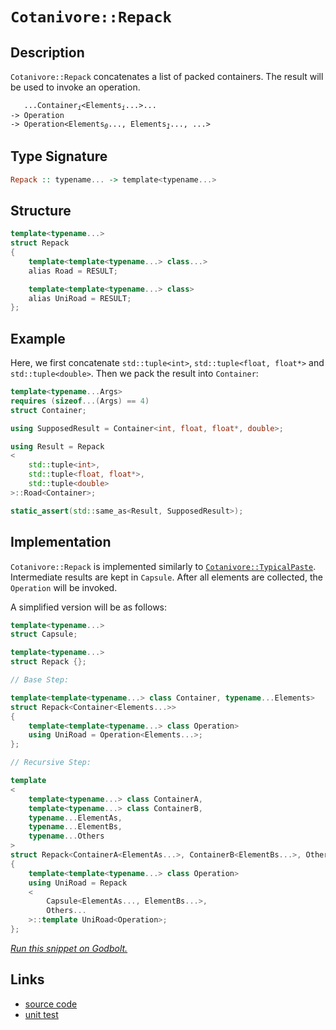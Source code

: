 <!-- Copyright 2024 Feng Mofan
SPDX-License-Identifier: Apache-2.0 -->

# `Cotanivore::Repack`

## Description

`Cotanivore::Repack` concatenates a list of packed containers. The result will be used to invoke an operation.
<pre><code>   ...Container<sub><i>i</i></sub>&lt;Elements<sub><i>i</i></sub>...&gt;...
-> Operation
-> Operation&lt;Elements<sub><i>0</i></sub>..., Elements<sub><i>1</i></sub>..., ...></code></pre>

## Type Signature

```Haskell
Repack :: typename... -> template<typename...>
```

## Structure

```C++
template<typename...>
struct Repack
{
    template<template<typename...> class...>
    alias Road = RESULT;

    template<template<typename...> class>
    alias UniRoad = RESULT;
};
```

## Example

Here, we first concatenate `std::tuple<int>`,  `std::tuple<float, float*>` and `std::tuple<double>`. Then we pack the result into `Container`:

```C++
template<typename...Args>
requires (sizeof...(Args) == 4)
struct Container;

using SupposedResult = Container<int, float, float*, double>;

using Result = Repack
<
    std::tuple<int>, 
    std::tuple<float, float*>,
    std::tuple<double>
>::Road<Container>;

static_assert(std::same_as<Result, SupposedResult>);
```

## Implementation

`Cotanivore::Repack` is implemented similarly to [`Cotanivore::TypicalPaste`](./typical_paste.doc.md). Intermediate results are kept in `Capsule`. After all elements are collected, the `Operation` will be invoked.

A simplified version will be as follows:

```C++
template<typename...>
struct Capsule;

template<typename...>
struct Repack {};

// Base Step:

template<template<typename...> class Container, typename...Elements>
struct Repack<Container<Elements...>>
{
    template<template<typename...> class Operation>
    using UniRoad = Operation<Elements...>;
};

// Recursive Step:

template
<
    template<typename...> class ContainerA,
    template<typename...> class ContainerB,
    typename...ElementAs, 
    typename...ElementBs,
    typename...Others
>
struct Repack<ContainerA<ElementAs...>, ContainerB<ElementBs...>, Others...>
{
    template<template<typename...> class Operation>
    using UniRoad = Repack
    <
        Capsule<ElementAs..., ElementBs...>,
        Others...
    >::template UniRoad<Operation>;
};
```

[*Run this snippet on Godbolt.*](https://godbolt.org/#z:OYLghAFBqd5QCxAYwPYBMCmBRdBLAF1QCcAaPECAMzwBtMA7AQwFtMQByARg9KtQYEAysib0QXACx8BBAKoBnTAAUAHpwAMvAFYTStJg1DIApACYAQuYukl9ZATwDKjdAGFUtAK4sGEgMykrgAyeAyYAHI%2BAEaYxCD%2BABykAA6oCoRODB7evgGp6ZkCoeFRLLHxSbaY9o4CQgRMxAQ5Pn5cgXaYDlkNTQQlkTFxCckKjc2teR22EwNhQ%2BUjSQCUtqhexMjsHASYLCkGeyb%2BbgQAnimMrJgAdPcn2CYaAILjxF4OANRuTCkKXnoJysr2eLz2ByOmBOZ0u1zY91ujzB70%2BBC%2BACVMCkmMgANZfEwAdisRIAIsCwWCAPTUr4WJhKL4NbEgKmvCGHJjHU6cqEwi5XZgIh7%2BbBfZAGBQKH6yJgLMhfQXwu73bD0NiCBTI16o75YnH4mEeQTy8LEGHq/aMAgKRHIsVUklgr6upX7Lk8s4e/m8uHC1VIsUSqUygDyV2I3KyOpebq%2BXgyRi%2BcgYeAxqCY6EJ/jJXwjcWjAktGptdtFT38IJexIpVfZL1pmO6mwyADdMMy9ik2aCOT7udDQacXW6%2BYOBf6bvbg5LGTKTY0FS9SKPXeOvcqAzPxXPpbLTQqbGulVORbcrZqCG9SITXvGt9O1aXBBYFKv72Oz4GwwQEHFtWHJ5dQID59WxXE8WNOVlxLa1BDeHdb0XM04isU5LxtN8kPzP8AJ3J1qwfAdNxI6E/SFJ8g13UN80jIsGFjeNEzCYAUzTDMsxzPMDUgk8YRPeNfn%2BQFyLcTCEPLW5bwkghsIrD843jN1f3/YgpP4sUQBADdO1TdNM3QGECyjOpGMdetQXJSk%2B0bAAqBzHKc6kaUcgAVbAhDcxyXNeaknICuzfJrUEzH8MJJS8LAczOLxDnI4CQvBMjJ0o88XmIYBtUdV5iEwABHLw8DymUIAyAAvTBUCoREIAyrKVm4k480kFYUVAtEDyXc0bKSljkyEOK0iUdAsQBWh0WarrUItU4wgIW8qFoTMFq%2BJaVrs290A2aIgQs6swX6tixsBSbc2bQ0oOHNwT3GdBtIIOK9rcebHlvW6CHunSnrE9buUW5buTst6Pq%2Bx74phbavF2hKqS0kB9M4ozThQhUHQOkDo2QAB9ec4gIMrPu0hQblx7K3BOibb0GlJhswUbMHGghHjaqsODWWhOAAVl4PxuF4VBOBuyxrC%2BBQNi2TtzH8HhSAITR2bWPEQC5yRbg0SQuCJfwNC5jQzAANgNsxEmSTmOEkXgWAkDQNFIPmtFIQWOF4BQQDt%2BWOC0NY4FgGBEBADYCBSLwFooCA0AOOg4giG5OFURIDYAWgNyQvmAZBkC%2BKRbjMXh6cIEg8HurgZEEEQxHYKQy/kJQ1AV0hdFLgB3KMe35jnud5hvnbDUOQ/RaqvgT5PU/TzPs7VswvggDwo/oYhCTCrgVl4T3vdICAkEjlJo7IcOd73kBgCkMw%2BDoPZ1MoaIG%2BiMImnOThZbv5hiHOMNom0bpPdlyOrzDBgtBH5e14FgaIXhgC/FoLQN2/NSBYBYIYYA4gQHwOKt/PAHZYGO0wKoFsewn68HmjUButA8DRCjG/DwWAG6gTwNbOBHZiDRHSJgMk%2BwkFkKMArNYS0mBZQAGp4EwM3AsfNZb8HLqIcQ1dJG1xUOoVBTd9BIJQNYaw%2BhyFu0gGsVAKQzKwKTndZqpgRaWDMI7VATDiDF0ZvANYXQejOAgK4KY7QggMHQIMMoFQ9DDSKNkTwbQ/GFDMt44Y8RS6OLMn0SYQTpjVFqL0OY4SliRNmP0Nxehxj9FSb4le6xNjbAkJ3DgPN7Y904MPROKc04ZyzjnaeEBcCF0XtLFea8eFrH/FmEYEAlYgEkP4W4ABOfwRJJAazMJIA2tsuYGxGfoTgltSDWxlrcA2XADaJBGYkLZqsuBczGQbCpqDnau3dnLHhm9/Zb0Dv3UO5BKCHwXrHNgnAmgsDbESJOTAQxIOziM24XB1b53wEQGxJca4VxkdIORigFEN10GfVufxCGlPKQ7AWnA%2B7B1Dl8Ienzvm/P%2BcmLgQKQUaBnnPXeC8l7%2BDMKvK5ICfbb1QPPOITyI7stpSMIlPy5xGHJVwO2NAJoAWvrfe%2Bb9CGkBfg/D%2BX8HCyr/jaABQCG5gIgVAmBsqEGcJ2I7fAeUehYIbrg/BOxZbEPNo7MhFCH7UMNWvGxDDZZMJYUodhiCjBcNACyvgBhBHCNEUKWVciYVVzhbIBF9clEgDPgYbhpirCWE0dEbR/Snb6KyIY4xuYU3WAsQLaxtjM0OJqBg5xrj4nuJCAsHxIxS7%2BLMlk5toSsh5KbYkqtDBYktFrdkytTi%2B0pIbRE7Jcw20ZOaF2yJDiJbFIKebTFlSOBfH5SSwVbFyXAvVjPFpEL6UdOZd7bpmBenxCzebFZaygUayJEcok2tJDTNTqXLFTtOAXI9tc32Acg4Dy5S8mOccOCfLHiwBQbYs5tl3VCcYYLWnFz0BG6RUaa6xsUY7XQgRUXtx4Bi7uZycUPMHlQDdxAWCQeg7B%2BDg5xjUp5Xvel/gmXr3ZpvNlHL97POYwvEAMHabYzgyM7GCGCC4yo6nc%2B4qr4QBvqg%2BVMq4HKffp/b%2BKr2X/0AcAo1mBwGQLELquB%2BrfXOrQSaxwZrUEWuQKHK1RDBAkNQfayh5wnW0NdbKj1rDvWcNYtcvhwaRFiPDbISNEho2CCw0ihIKjk3qLTfa8t2aDGcGpHdNRZiLDFqdqWrAqXolZBcJ46d9bSgTvbRkVtg7qsBLnUOpJ9Qp11Z7SO/tjWomtdyO4nJs7x1pJKYUyWw2V3EcsVUiDacoMwa%2BKJ24EmD3gpIMe9jXTSA9KwFe0pt6E1Av8P4LmetNa20O0SbZpzJsu1sJcjjKwBmSC5qMrmiRDYjMkCM7W4yZjm38BN7FN37ulLzldwHnSWVrCYRkZwkggA%3D)

## Links

- [source code](../../../../conceptrodon/descend/cotanivore/repack.hpp)
- [unit test](../../../../tests/unit/cotanivore/repack.test.hpp)
